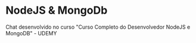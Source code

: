 # NodeJS & MongoDb
Chat desenvolvido no curso "Curso Completo do Desenvolvedor NodeJS e MongoDB" - UDEMY
